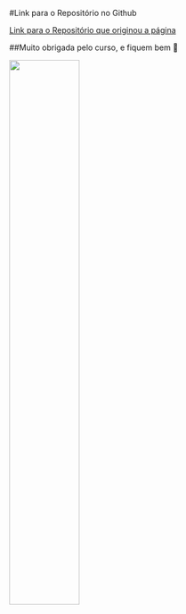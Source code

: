 #Link para o Repositório no Github


[Link para o Repositório que originou a página](https://github.com/IsadoraFerrariS/cursoextensao.github.io)



##Muito obrigada pelo curso, e fiquem bem 💙

<img src="https://media.giphy.com/media/LWJ7cKyiWPCnVyuAhT/giphy.gif?cid=790b7611zuenzl8g105it3ejakke8gx8m1x0sgbus21x1h2l&ep=v1_gifs_search&rid=giphy.gif&ct=g" width="50%">


